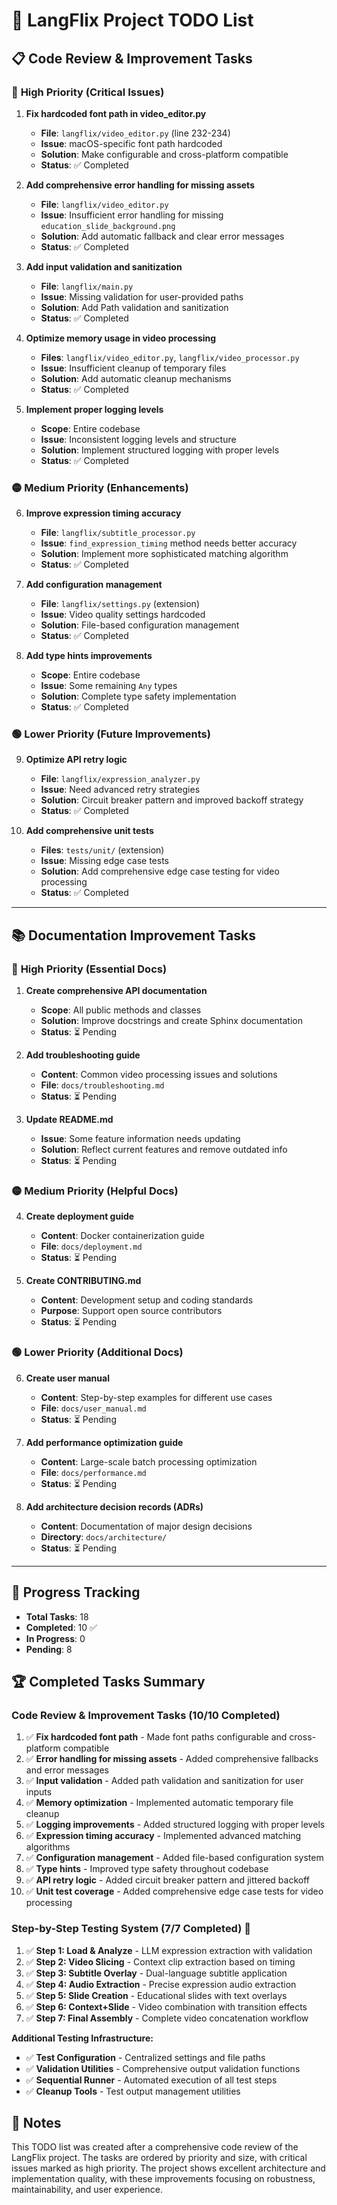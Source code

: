 # 🎯 LangFlix Project TODO List

## 📋 **Code Review & Improvement Tasks**

### 🔴 **High Priority (Critical Issues)**

1. **Fix hardcoded font path in video_editor.py** 
   - **File**: `langflix/video_editor.py` (line 232-234)
   - **Issue**: macOS-specific font path hardcoded
   - **Solution**: Make configurable and cross-platform compatible
   - **Status**: ✅ Completed

2. **Add comprehensive error handling for missing assets**
   - **File**: `langflix/video_editor.py`
   - **Issue**: Insufficient error handling for missing `education_slide_background.png`
   - **Solution**: Add automatic fallback and clear error messages
   - **Status**: ✅ Completed

3. **Add input validation and sanitization**
   - **File**: `langflix/main.py`
   - **Issue**: Missing validation for user-provided paths
   - **Solution**: Add Path validation and sanitization
   - **Status**: ✅ Completed

4. **Optimize memory usage in video processing**
   - **Files**: `langflix/video_editor.py`, `langflix/video_processor.py`
   - **Issue**: Insufficient cleanup of temporary files
   - **Solution**: Add automatic cleanup mechanisms
   - **Status**: ✅ Completed

5. **Implement proper logging levels**
   - **Scope**: Entire codebase
   - **Issue**: Inconsistent logging levels and structure
   - **Solution**: Implement structured logging with proper levels
   - **Status**: ✅ Completed

### 🟡 **Medium Priority (Enhancements)**

6. **Improve expression timing accuracy**
   - **File**: `langflix/subtitle_processor.py`
   - **Issue**: `find_expression_timing` method needs better accuracy
   - **Solution**: Implement more sophisticated matching algorithm
   - **Status**: ✅ Completed

7. **Add configuration management**
   - **File**: `langflix/settings.py` (extension)
   - **Issue**: Video quality settings hardcoded
   - **Solution**: File-based configuration management
   - **Status**: ✅ Completed

8. **Add type hints improvements**
   - **Scope**: Entire codebase
   - **Issue**: Some remaining `Any` types
   - **Solution**: Complete type safety implementation
   - **Status**: ✅ Completed

### 🟢 **Lower Priority (Future Improvements)**

9. **Optimize API retry logic**
   - **File**: `langflix/expression_analyzer.py`
   - **Issue**: Need advanced retry strategies
   - **Solution**: Circuit breaker pattern and improved backoff strategy
   - **Status**: ✅ Completed

10. **Add comprehensive unit tests**
    - **Files**: `tests/unit/` (extension)
    - **Issue**: Missing edge case tests
    - **Solution**: Add comprehensive edge case testing for video processing
    - **Status**: ✅ Completed

---

## 📚 **Documentation Improvement Tasks**

### 🔴 **High Priority (Essential Docs)**

1. **Create comprehensive API documentation**
   - **Scope**: All public methods and classes
   - **Solution**: Improve docstrings and create Sphinx documentation
   - **Status**: ⏳ Pending

2. **Add troubleshooting guide**
   - **Content**: Common video processing issues and solutions
   - **File**: `docs/troubleshooting.md`
   - **Status**: ⏳ Pending

3. **Update README.md**
   - **Issue**: Some feature information needs updating
   - **Solution**: Reflect current features and remove outdated info
   - **Status**: ⏳ Pending

### 🟡 **Medium Priority (Helpful Docs)**

4. **Create deployment guide**
   - **Content**: Docker containerization guide
   - **File**: `docs/deployment.md`
   - **Status**: ⏳ Pending

5. **Create CONTRIBUTING.md**
   - **Content**: Development setup and coding standards
   - **Purpose**: Support open source contributors
   - **Status**: ⏳ Pending

### 🟢 **Lower Priority (Additional Docs)**

6. **Create user manual**
   - **Content**: Step-by-step examples for different use cases
   - **File**: `docs/user_manual.md`
   - **Status**: ⏳ Pending

7. **Add performance optimization guide**
   - **Content**: Large-scale batch processing optimization
   - **File**: `docs/performance.md`
   - **Status**: ⏳ Pending

8. **Add architecture decision records (ADRs)**
   - **Content**: Documentation of major design decisions
   - **Directory**: `docs/architecture/`
   - **Status**: ⏳ Pending

---

## 🎯 **Progress Tracking**

- **Total Tasks**: 18
- **Completed**: 10 ✅
- **In Progress**: 0
- **Pending**: 8

## 🏆 **Completed Tasks Summary**

### Code Review & Improvement Tasks (10/10 Completed)
1. ✅ **Fix hardcoded font path** - Made font paths configurable and cross-platform compatible
2. ✅ **Error handling for missing assets** - Added comprehensive fallbacks and error messages
3. ✅ **Input validation** - Added path validation and sanitization for user inputs
4. ✅ **Memory optimization** - Implemented automatic temporary file cleanup
5. ✅ **Logging improvements** - Added structured logging with proper levels
6. ✅ **Expression timing accuracy** - Implemented advanced matching algorithms
7. ✅ **Configuration management** - Added file-based configuration system
8. ✅ **Type hints** - Improved type safety throughout codebase
9. ✅ **API retry logic** - Added circuit breaker pattern and jittered backoff
10. ✅ **Unit test coverage** - Added comprehensive edge case tests for video processing

### Step-by-Step Testing System (7/7 Completed) 🧪
1. ✅ **Step 1: Load & Analyze** - LLM expression extraction with validation
2. ✅ **Step 2: Video Slicing** - Context clip extraction based on timing
3. ✅ **Step 3: Subtitle Overlay** - Dual-language subtitle application
4. ✅ **Step 4: Audio Extraction** - Precise expression audio extraction
5. ✅ **Step 5: Slide Creation** - Educational slides with text overlays
6. ✅ **Step 6: Context+Slide** - Video combination with transition effects
7. ✅ **Step 7: Final Assembly** - Complete video concatenation workflow

**Additional Testing Infrastructure:**
- ✅ **Test Configuration** - Centralized settings and file paths
- ✅ **Validation Utilities** - Comprehensive output validation functions
- ✅ **Sequential Runner** - Automated execution of all test steps
- ✅ **Cleanup Tools** - Test output management utilities

## 📝 **Notes**

This TODO list was created after a comprehensive code review of the LangFlix project. The tasks are ordered by priority and size, with critical issues marked as high priority. The project shows excellent architecture and implementation quality, with these improvements focusing on robustness, maintainability, and user experience.
